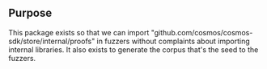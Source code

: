 ## Purpose

This package exists so that we can import "github.com/cosmos/cosmos-sdk/store/internal/proofs" in fuzzers
without complaints about importing internal libraries. It also exists to generate the corpus that's the seed
to the fuzzers.
